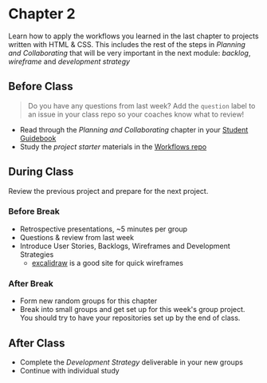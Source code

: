# Chapter 2

Learn how to apply the workflows you learned in the last chapter to projects written with HTML & CSS. This includes the rest of the steps in _Planning and Collaborating_ that will be very important in the next module: _backlog_, _wireframe_ and _development strategy_

## Before Class

> Do you have any questions from last week? Add the `question` label to an issue in your class repo so your coaches know what to review!

- Read through the _Planning and Collaborating_ chapter in your [Student Guidebook](../students)
- Study the _project starter_ materials in the [Workflows repo](https://github.com/hackyourfuturebelgium/workflows)

## During Class

Review the previous project and prepare for the next project.

### Before Break

- Retrospective presentations, ~5 minutes per group
- Questions & review from last week
- Introduce User Stories, Backlogs, Wireframes and Development Strategies
  - [excalidraw](https://excalidraw.com/) is a good site for quick wireframes

### After Break

- Form new random groups for this chapter
- Break into small groups and get set up for this week's group project. You should try to have your repositories set up by the end of class.

## After Class

- Complete the _Development Strategy_ deliverable in your new groups
- Continue with individual study
